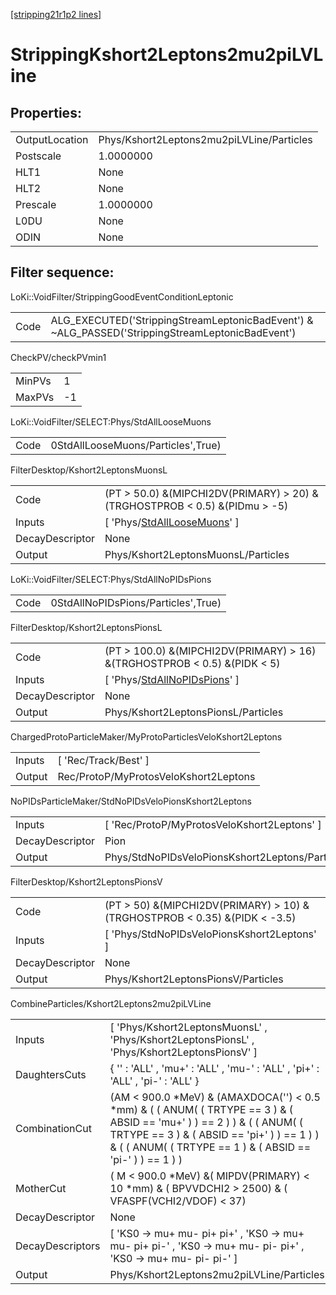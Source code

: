 [[stripping21r1p2 lines]](./stripping21r1p2-index)

# StrippingKshort2Leptons2mu2piLVLine

## Properties:

|                |                                           |
|----------------|-------------------------------------------|
| OutputLocation | Phys/Kshort2Leptons2mu2piLVLine/Particles |
| Postscale      | 1.0000000                                 |
| HLT1           | None                                      |
| HLT2           | None                                      |
| Prescale       | 1.0000000                                 |
| L0DU           | None                                      |
| ODIN           | None                                      |

## Filter sequence:

LoKi::VoidFilter/StrippingGoodEventConditionLeptonic

|      |                                                                                                  |
|------|--------------------------------------------------------------------------------------------------|
| Code | ALG_EXECUTED('StrippingStreamLeptonicBadEvent') & ~ALG_PASSED('StrippingStreamLeptonicBadEvent') |

CheckPV/checkPVmin1

|        |     |
|--------|-----|
| MinPVs | 1   |
| MaxPVs | -1  |

LoKi::VoidFilter/SELECT:Phys/StdAllLooseMuons

|      |                                    |
|------|------------------------------------|
| Code | 0StdAllLooseMuons/Particles',True) |

FilterDesktop/Kshort2LeptonsMuonsL

|                 |                                                                                     |
|-----------------|-------------------------------------------------------------------------------------|
| Code            | (PT \> 50.0) &(MIPCHI2DV(PRIMARY) \> 20) &(TRGHOSTPROB \< 0.5) &(PIDmu \> -5)       |
| Inputs          | [ 'Phys/[StdAllLooseMuons](./stripping21r1p2-commonparticles-stdallloosemuons)' ] |
| DecayDescriptor | None                                                                                |
| Output          | Phys/Kshort2LeptonsMuonsL/Particles                                                 |

LoKi::VoidFilter/SELECT:Phys/StdAllNoPIDsPions

|      |                                     |
|------|-------------------------------------|
| Code | 0StdAllNoPIDsPions/Particles',True) |

FilterDesktop/Kshort2LeptonsPionsL

|                 |                                                                                       |
|-----------------|---------------------------------------------------------------------------------------|
| Code            | (PT \> 100.0) &(MIPCHI2DV(PRIMARY) \> 16) &(TRGHOSTPROB \< 0.5) &(PIDK \< 5)          |
| Inputs          | [ 'Phys/[StdAllNoPIDsPions](./stripping21r1p2-commonparticles-stdallnopidspions)' ] |
| DecayDescriptor | None                                                                                  |
| Output          | Phys/Kshort2LeptonsPionsL/Particles                                                   |

ChargedProtoParticleMaker/MyProtoParticlesVeloKshort2Leptons

|        |                                       |
|--------|---------------------------------------|
| Inputs | [ 'Rec/Track/Best' ]                |
| Output | Rec/ProtoP/MyProtosVeloKshort2Leptons |

NoPIDsParticleMaker/StdNoPIDsVeloPionsKshort2Leptons

|                 |                                                 |
|-----------------|-------------------------------------------------|
| Inputs          | [ 'Rec/ProtoP/MyProtosVeloKshort2Leptons' ]   |
| DecayDescriptor | Pion                                            |
| Output          | Phys/StdNoPIDsVeloPionsKshort2Leptons/Particles |

FilterDesktop/Kshort2LeptonsPionsV

|                 |                                                                               |
|-----------------|-------------------------------------------------------------------------------|
| Code            | (PT \> 50) &(MIPCHI2DV(PRIMARY) \> 10) &(TRGHOSTPROB \< 0.35) &(PIDK \< -3.5) |
| Inputs          | [ 'Phys/StdNoPIDsVeloPionsKshort2Leptons' ]                                 |
| DecayDescriptor | None                                                                          |
| Output          | Phys/Kshort2LeptonsPionsV/Particles                                           |

CombineParticles/Kshort2Leptons2mu2piLVLine

|                  |                                                                                                                                                                                                                                      |
|------------------|--------------------------------------------------------------------------------------------------------------------------------------------------------------------------------------------------------------------------------------|
| Inputs           | [ 'Phys/Kshort2LeptonsMuonsL' , 'Phys/Kshort2LeptonsPionsL' , 'Phys/Kshort2LeptonsPionsV' ]                                                                                                                                        |
| DaughtersCuts    | { '' : 'ALL' , 'mu+' : 'ALL' , 'mu-' : 'ALL' , 'pi+' : 'ALL' , 'pi-' : 'ALL' }                                                                                                                                                       |
| CombinationCut   | (AM \< 900.0 \*MeV) & (AMAXDOCA('') \< 0.5 \*mm) & ( ( ANUM( ( TRTYPE == 3 ) & ( ABSID == 'mu+' ) ) == 2 ) ) & ( ( ANUM( ( TRTYPE == 3 ) & ( ABSID == 'pi+' ) ) == 1 ) ) & ( ( ANUM( ( TRTYPE == 1 ) & ( ABSID == 'pi-' ) ) == 1 ) ) |
| MotherCut        | ( M \< 900.0 \*MeV) &( MIPDV(PRIMARY) \< 10 \*mm) & ( BPVVDCHI2 \> 2500) & ( VFASPF(VCHI2/VDOF) \< 37)                                                                                                                               |
| DecayDescriptor  | None                                                                                                                                                                                                                                 |
| DecayDescriptors | [ 'KS0 -\> mu+ mu- pi+ pi+' , 'KS0 -\> mu+ mu- pi+ pi-' , 'KS0 -\> mu+ mu- pi- pi+' , 'KS0 -\> mu+ mu- pi- pi-' ]                                                                                                                  |
| Output           | Phys/Kshort2Leptons2mu2piLVLine/Particles                                                                                                                                                                                            |
